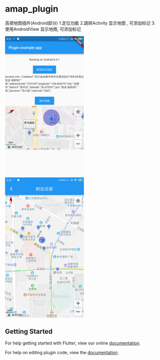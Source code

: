 # amap_plugin

高德地图插件(Android部分)
1.定位功能
2.跳转Activity 显示地图 , 可添加标记
3.使用AndroidView 显示地图, 可添加标记

<img src="https://github.com/CcSimple/amap_plugin/blob/master/screenshot/1.png" width="260"><img src="https://github.com/CcSimple/amap_plugin/blob/master/screenshot/2.png" width="260">

## Getting Started

For help getting started with Flutter, view our online
[documentation](https://flutter.io/).

For help on editing plugin code, view the [documentation](https://flutter.io/developing-packages/#edit-plugin-package).
